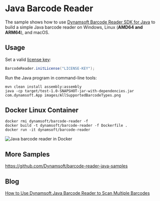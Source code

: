 # Java Barcode Reader

The sample shows how to use [Dynamsoft Barcode Reader SDK for Java](https://www.dynamsoft.com/barcode-reader/sdk-desktop-server/) to build a simple Java barcode reader on Windows, Linux (**AMD64 and ARM64**), and macOS.

## Usage

Set a valid [license key](https://www.dynamsoft.com/customer/license/trialLicense?product=dbr):

```java
BarcodeReader.initLicense("LICENSE-KEY");
```

Run the Java program in command-line tools:

```
mvn clean install assembly:assembly
java -cp target/test-1.0-SNAPSHOT-jar-with-dependencies.jar com.dynamsoft.App images/AllSupportedBarcodeTypes.png
```

## Docker Linux Container

```
docker rmi dynamsoft/barcode-reader -f
docker build -t dynamsoft/barcode-reader -f Dockerfile .
docker run -it dynamsoft/barcode-reader
```

![Java barcode reader in Docker](https://www.codepool.biz/wp-content/uploads/2020/02/java-barcode-reader-docker.png)

## More Samples
https://github.com/Dynamsoft/barcode-reader-java-samples

## Blog
[How to Use Dynamsoft Java Barcode Reader to Scan Multiple Barcodes](https://www.codepool.biz/java-barcode-reader-scan-multiple.html)
